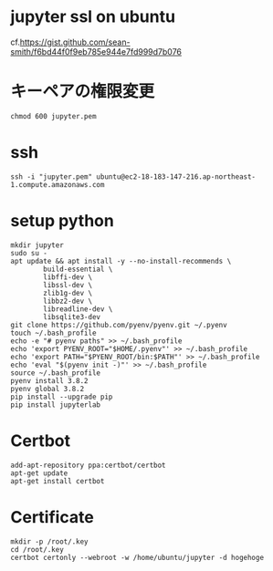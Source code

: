 # jupyter ssl on ubuntu
cf.https://gist.github.com/sean-smith/f6bd44f0f9eb785e944e7fd999d7b076

# キーペアの権限変更
```
chmod 600 jupyter.pem
```

# ssh
```
ssh -i "jupyter.pem" ubuntu@ec2-18-183-147-216.ap-northeast-1.compute.amazonaws.com
```

# setup python
```
mkdir jupyter
sudo su -
apt update && apt install -y --no-install-recommends \
        build-essential \
        libffi-dev \
        libssl-dev \
        zlib1g-dev \
        libbz2-dev \
        libreadline-dev \
        libsqlite3-dev
git clone https://github.com/pyenv/pyenv.git ~/.pyenv
touch ~/.bash_profile
echo -e "# pyenv paths" >> ~/.bash_profile
echo 'export PYENV_ROOT="$HOME/.pyenv"' >> ~/.bash_profile
echo 'export PATH="$PYENV_ROOT/bin:$PATH"' >> ~/.bash_profile
echo 'eval "$(pyenv init -)"' >> ~/.bash_profile
source ~/.bash_profile
pyenv install 3.8.2
pyenv global 3.8.2
pip install --upgrade pip
pip install jupyterlab
```

# Certbot
```
add-apt-repository ppa:certbot/certbot
apt-get update
apt-get install certbot
```

# Certificate
```
mkdir -p /root/.key
cd /root/.key
certbot certonly --webroot -w /home/ubuntu/jupyter -d hogehoge
```
